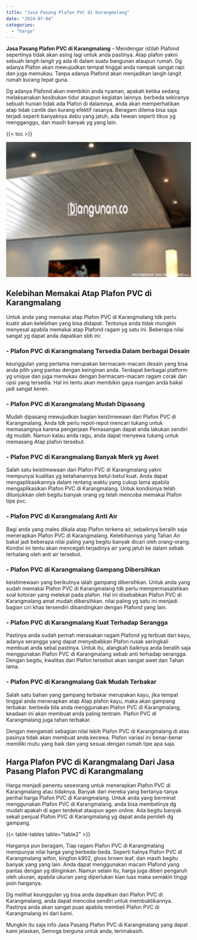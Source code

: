 ```yaml
---
title: "Jasa Pasang Plafon PVC di Karangmalang"
date: "2024-07-04"
categories: 
  - "harga"
---
```


**Jasa Pasang Plafon PVC di Karangmalang** – Mendengar istilah Plafond sepertinya tidak akan asing lagi untuk anda pastinya. Atap plafon yakni sebuah langit-langit yg ada di dalam suatu bangunan ataupun rumah. Dg adanya Plafon akan mewujudkan tempat tinggal anda nampak sangat rapi dan juga memukau. Tanpa adanya Plafond akan menjadikan langit-langit rumah kurang tepat guna.

Dg adanya Plafond akan membikin anda nyaman, apakah ketika sedang melaksanakan kesibukan tidur ataupun kegiatan lainnya. berbeda sekiranya sebuah hunian tidak ada Plafon di dalamnya, anda akan memperhatikan atap tidak cantik dan kurang efektif rasanya. Beragam dilema bisa saja terjadi seperti banyaknya debu yang jatuh, ada hewan seperti tikus yg mengganggu, dan masih banyak yg yang lain.

{{< toc >}}

![Jasa Pasang Plafon PVC di Karangmalang](/images/flafond-pvc-murah23.png)

## Kelebihan Memakai Atap Plafon PVC di Karangmalang

Untuk anda yang memakai atap Plafon PVC di Karangmalang tdk perlu kuatir akan kelebihan yang bisa didapat. Tentunya anda tidak mungkin menyesal apabila memakai atap Plafond ragam yg satu ini. Beberapa nilai sangat yg dapat anda dapatkan sbb ini:

### \- Plafon PVC di Karangmalang Tersedia Dalam berbagai Desain

keunggulan yang pertama merupakan bermacam-macam desain yang bisa anda pilih yang pantas dengan keinginan anda. Terdapat berbagai platform yg unique dan juga memukau dengan bermacam-macam ragam corak dan opsi yang tersedia. Hal ini tentu akan membikin gaya ruangan anda bakal jadi sangat keren.

### \- Plafon PVC di Karangmalang Mudah Dipasang

Mudah dipasang mewujudkan bagian keistimewaan dari Plafon PVC di Karangmalang. Anda tdk perlu repot-repot mencari tukang untuk memasangnya karena pengerjaan Pemasangan dapat anda lakukan sendiri dg mudah. Namun kalau anda ragu, anda dapat menyewa tukang untuk memasang Atap plafon tersebut.

### \- Plafon PVC di Karangmalang Banyak Merk yg Awet

Salah satu keistimewaan dari Plafon PVC di Karangmalang yakni mempunyai kualitas yg ketahanannya betul-betul kuat. Anda dapat mengaplikasikannya dalam rentang waktu yang cukup lama apabila mengaplikasikan Plafon PVC di Karangmalang. Untuk kondisinya telah ditunjukkan oleh begitu banyak orang yg telah mencoba memakai Plafon tipe pvc.

### \- Plafon PVC di Karangmalang Anti Air

Bagi anda yang males dikala atap Plafon terkena air, sebaiknya beralih saja menerapkan Plafon PVC di Karangmalang. Kelebihannya yang Tahan Air bakal jadi beberapa nilai paling yang begitu banyak dicari oleh orang-orang. Kondisi ini tentu akan mencegah terjadinya air yang jatuh ke dalam sebab terhalang oleh anti air tersebut.

### \- Plafon PVC di Karangmalang Gampang Dibersihkan

keistimewaan yang berikutnya ialah gampang dibersihkan. Untuk anda yang sudah memakai Plafon PVC di Karangmalang tdk perlu mempermasalahkan soal kotoran yang melekat pada plafon. Hal ini disebabkan Plafon PVC di Karangmalang amat mudah dibersihkan. nilai paling yg satu ini menjadi bagian ciri khas tersendiri dibandingkan dengan Plafond yang lain.

### \- Plafon PVC di Karangmalang Kuat Terhadap Serangga

Pastinya anda sudah pernah merasakan ragam Plafond yg terbuat dari kayu, adanya serangga yang dapat menyebabkan Plafon rusak seringkali membuat anda sebal pastinya. Untuk itu, alangkah baiknya anda beralih saja menggunakan Plafon PVC di Karangmalang sebab anti terhadap serangga. Dengan begitu, kwalitas dari Plafon tersebut akan sangat awet dan Tahan lama.

### \- Plafon PVC di Karangmalang Gak Mudah Terbakar

Salah satu bahan yang gampang terbakar merupakan kayu, jika tempat tinggal anda menerapkan atap Atap plafon kayu, maka akan gampang terbakar. berbeda bila anda menggunakan Plafon PVC di Karangmalang, keadaan ini akan membuat anda paling tentram. Plafon PVC di Karangmalang juga tahan terbakar.

Dengan mengamati sebagian nilai lebih Plafon PVC di Karangmalang di atas pasinya tidak akan membuat anda kecewa. Plafon variasi ini benar-benar memiliki mutu yang baik dan yang sesuai dengan rumah tipe apa saja.

## Harga Plafon PVC di Karangmalang Dari Jasa Pasang Plafon PVC di Karangmalang

Harga menjadi penentu seseorang untuk menerapkan Plafon PVC di Karangmalang atau tidaknya. Banyak dari mereka yang bertanya-tanya perihal harga Plafon PVC di Karangmalang. Untuk anda yang berminat menggunakan Plafon PVC di Karangmalang, anda bisa membelinya dg mudah apakah di agen terdekat ataupun agen online. Ada begitu banyak sekali penjual Plafon PVC di Karangmalang yg dapat anda peroleh dg gampang.

{{< table-tables table="table2" >}}

Harganya pun beragam, Tiap ragam Plafon PVC di Karangmalang mempunyai nilai harga yang berbeda-beda. Seperti halnya Plafon PVC di Karangmalang wifon, kingfon k902, gloss brown leaf, dan masih begitu banyak yang yang lain. Anda dapat menggunakan macam Plafond yang pantas dengan yg diinginkan. Namun selain itu, harga juga diberi pengaruh oleh ukuran, apabila ukuran yang diperlukan kian luas maka semakin tinggi poin harganya.

Dg melihat keunggulan yg bisa anda dapatkan dari Plafon PVC di Karangmalang, anda dapat mencoba sendiri untuk membuktikannya. Pastinya anda akan sangat puas apabila membeli Plafon PVC di Karangmalang ini dari kami.

Mungkin itu saja info Jasa Pasang Plafon PVC di Karangmalang yang dapat kami jelaskan, Semoga berguna untuk anda, terimakasih.
